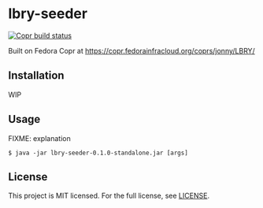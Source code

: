 # lbry-seeder

[![Copr build status](https://copr.fedorainfracloud.org/coprs/jonny/LBRY/package/lbry-seeder/status_image/last_build.png)](https://copr.fedorainfracloud.org/coprs/jonny/LBRY/package/lbry-seeder/)

Built on Fedora Copr at https://copr.fedorainfracloud.org/coprs/jonny/LBRY/

## Installation

WIP

## Usage

FIXME: explanation

    $ java -jar lbry-seeder-0.1.0-standalone.jar [args]

## License

This project is MIT licensed. For the full license, see [LICENSE](LICENSE).
